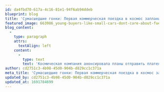 ```yaml
---
id: da4fbd70-617a-4c16-81e1-94f6ab94ddeb
blueprint: blog
title: 'Сумасшедшие гонки: Первая коммерческая поездка в космос запланирована на следующий год'
featured_image: 663986_young-buyers-like-small-cars-dont-care-about-fuel-economy_1920x1080_h.jpg
blog_content:
  -
    type: paragraph
    attrs:
      textAlign: left
    content:
      -
        type: text
        text: 'Космическая компания анонсировала планы отправить платежного клиента в космическое путешествие, поднимая вопросы безопасности и будущего коммерческого космического туризма.'
author: cd2751c3-4b98-45d0-904b-d829cc1c371a
meta_title: 'Сумасшедшие гонки: Первая коммерческая поездка в космос запланирована на следующий год'
updated_by: cd2751c3-4b98-45d0-904b-d829cc1c371a
updated_at: 1691784699
---
```


